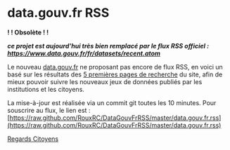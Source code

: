 data.gouv.fr RSS
================

**! ! Obsolète ! !**

***ce projet est aujourd'hui très bien remplacé par le flux RSS officiel : https://www.data.gouv.fr/fr/datasets/recent.atom***

Le nouveau [data.gouv.fr](http://www.data.gouv.fr) ne proposant pas encore de flux RSS, en voici un basé sur les résultats des [5 premières pages de recherche](https://www.data.gouv.fr/fr/datasets/recent) du site, afin de mieux pouvoir suivre les nouveaux jeux de données publiés par les institutions et les citoyens.

La mise-à-jour est réalisée via un commit git toutes les 10 minutes. Pour souscrire au flux, le lien est : [https://raw.github.com/RouxRC/DataGouvFrRSS/master/data.gouv.fr.rss](https://raw.github.com/RouxRC/DataGouvFrRSS/master/data.gouv.fr.rss)

[Regards Citoyens](http://www.regardscitoyens.org)

